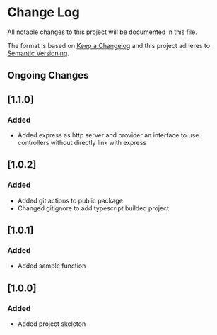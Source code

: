 # Change Log

All notable changes to this project will be documented in this file.

The format is based on [Keep a Changelog](http://keepachangelog.com/)
and this project adheres to [Semantic Versioning](http://semver.org/).

## Ongoing Changes

## [1.1.0]

### Added

- Added express as http server and provider an interface to use controllers without directly link with express

## [1.0.2]

### Added

- Added git actions to public package
- Changed gitignore to add typescript builded project

## [1.0.1]

### Added

- Added sample function

## [1.0.0]

### Added

- Added project skeleton
